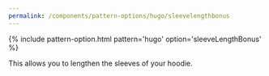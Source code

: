 ```yaml
---
permalink: /components/pattern-options/hugo/sleevelengthbonus
---
```

{% include pattern-option.html pattern='hugo' option='sleeveLengthBonus' %}

This allows you to lengthen the sleeves of your hoodie.
